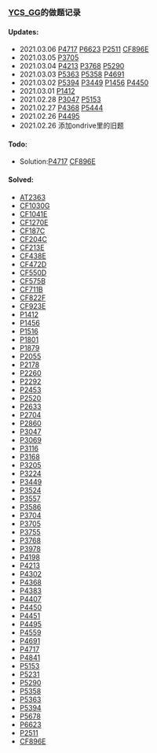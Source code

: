 ### [YCS_GG](https://www.luogu.com.cn/user/46099)的做题记录

#### Updates:
- 2021.03.06 [P4717](archieve/P4717/Solution.md) [P6623](archieve/P6623/Solution.md) [P2511](archieve/P2511/Solution.md) [CF896E](archieve/CF896/Solution.md)
- 2021.03.05 [P3705](archieve/P3705/Solution.md)
- 2021.03.04 [P4213](archieve/P4213/Solution.md) [P3768](archieve/P3768/Solution.md) [P5290](archieve/P5290/Solution.md)
- 2021.03.03 [P5363](archieve/P5363/Solution.md) [P5358](archieve/P5358/Solution.md) [P4691](archieve/P4691/Solution.md)
- 2021.03.02 [P5394](archieve/P5394/Solution.md) [P3449](archieve/P3449/Solution.md) [P1456](archieve/P1456/Solution.md) [P4450](archieve/P4450/Solution.md)
- 2021.03.01 [P1412](archieve/P1412/Solution.md)
- 2021.02.28 [P3047](archieve/P3047/Solution.md) [P5153](archieve/P5153/Solution.md)
- 2021.02.27 [P4368](archieve/P4368/Solution.md) [P5444](archieve/P5444/Solution.md)
- 2021.02.26 [P4495](archieve/P4495/Solution.md)
- 2021.02.26 添加ondrive里的旧题

#### Todo:
- Solution:[P4717](archieve/P4717/Solution.md) [CF896E](archieve/CF896/Solution.md)

#### Solved:
- [AT2363](archieve/AT2363/Solution.md)
- [CF1030G](archieve/CF1030G/Solution.md)
- [CF1041E](archieve/CF1041E/Solution.md)
- [CF1270E](archieve/CF1270E/Solution.md)
- [CF187C](archieve/CF187C/Solution.md)
- [CF204C](archieve/CF204C/Solution.md)
- [CF213E](archieve/CF213E/Solution.md)
- [CF438E](archieve/CF438E/Solution.md)
- [CF472D](archieve/CF472D/Solution.md)
- [CF550D](archieve/CF550D/Solution.md)
- [CF575B](archieve/CF575B/Solution.md)
- [CF711B](archieve/CF711B/Solution.md)
- [CF822F](archieve/CF822F/Solution.md)
- [CF923E](archieve/CF923E/Solution.md)
- [P1412](archieve/P1412/Solution.md)
- [P1456](archieve/P1456/Solution.md)
- [P1516](archieve/P1516/Solution.md)
- [P1801](archieve/P1801/Solution.md)
- [P1879](archieve/P1879/Solution.md)
- [P2055](archieve/P2055/Solution.md)
- [P2178](archieve/P2178/Solution.md)
- [P2260](archieve/P2260/Solution.md)
- [P2292](archieve/P2292/Solution.md)
- [P2453](archieve/P2453/Solution.md)
- [P2520](archieve/P2520/Solution.md)
- [P2633](archieve/P2633/Solution.md)
- [P2704](archieve/P2704/Solution.md)
- [P2860](archieve/P2860/Solution.md)
- [P3047](archieve/P3047/Solution.md)
- [P3069](archieve/P3069/Solution.md)
- [P3116](archieve/P3116/Solution.md)
- [P3168](archieve/P3168/Solution.md)
- [P3205](archieve/P3205/Solution.md)
- [P3224](archieve/P3224/Solution.md)
- [P3449](archieve/P3449/Solution.md)
- [P3524](archieve/P3524/Solution.md)
- [P3557](archieve/P3557/Solution.md)
- [P3586](archieve/P3586/Solution.md)
- [P3704](archieve/P3704/Solution.md)
- [P3705](archieve/P3705/Solution.md)
- [P3755](archieve/P3755/Solution.md)
- [P3768](archieve/P3768/Solution.md)
- [P3978](archieve/P3978/Solution.md)
- [P4198](archieve/P4198/Solution.md)
- [P4213](archieve/P4213/Solution.md)
- [P4302](archieve/P4302/Solution.md)
- [P4368](archieve/P4368/Solution.md)
- [P4383](archieve/P4383/Solution.md)
- [P4407](archieve/P4407/Solution.md)
- [P4450](archieve/P4450/Solution.md)
- [P4451](archieve/P4451/Solution.md)
- [P4495](archieve/P4495/Solution.md)
- [P4559](archieve/P4559/Solution.md)
- [P4691](archieve/P4691/Solution.md)
- [P4717](archieve/P4717/Solution.md)
- [P4841](archieve/P4841/Solution.md)
- [P5153](archieve/P5153/Solution.md)
- [P5231](archieve/P5231/Solution.md)
- [P5290](archieve/P5290/Solution.md)
- [P5358](archieve/P5358/Solution.md)
- [P5363](archieve/P5363/Solution.md)
- [P5394](archieve/P5394/Solution.md)
- [P5678](archieve/P5678/Solution.md)
- [P6623](archieve/P6623/Solution.md) 
- [P2511](archieve/P2511/Solution.md) 
- [CF896E](archieve/CF896/Solution.md)